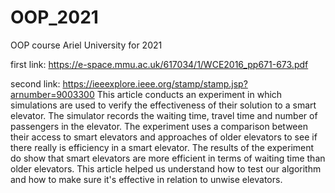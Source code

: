 # OOP_2021
OOP course Ariel University for 2021


first link: https://e-space.mmu.ac.uk/617034/1/WCE2016_pp671-673.pdf





second link: https://ieeexplore.ieee.org/stamp/stamp.jsp?arnumber=9003300 
This article conducts an experiment in which simulations are used to verify the effectiveness of their solution to a smart elevator. 
The simulator records the waiting time, travel time and number of passengers in the elevator. 
The experiment uses a comparison between their access to smart elevators and approaches of older elevators to see if there really is efficiency in a smart elevator. 
The results of the experiment do show that smart elevators are more efficient in terms of waiting time than older elevators. 
This article helped us understand how to test our algorithm and how to make sure it's effective in relation to unwise elevators.
